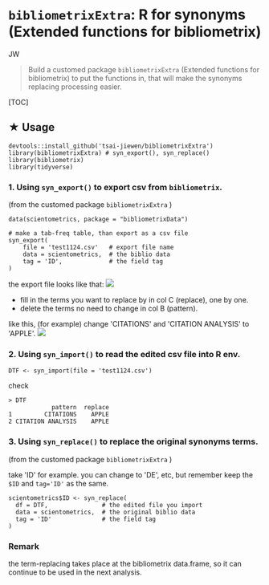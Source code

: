 # `bibliometrixExtra`: R for synonyms (Extended functions for bibliometrix)

JW
> Build a customed package `bibliometrixExtra`  (Extended functions for bibliometrix) to put the functions in, that will make the synonyms replacing processing  easier.

[TOC]


## ★ Usage

```r=
devtools::install_github('tsai-jiewen/bibliometrixExtra')
library(bibliometrixExtra) # syn_export(), syn_replace()
library(bibliometrix)
library(tidyverse)
```

### 1. Using `syn_export()` to export csv from `bibliometrix`.
(from the customed package `bibliometrixExtra` )

```r=
data(scientometrics, package = "bibliometrixData")

# make a tab-freq table, than export as a csv file
syn_export(
    file = 'test1124.csv'   # export file name
    data = scientometrics,  # the biblio data
    tag = 'ID',             # the field tag  
)
```

the export file looks like that:
![](https://i.imgur.com/UmKGKsQ.png)

- fill in the terms you want to replace by in col C (replace), one by one.
- delete the terms no need to change in col B (pattern).

like this, (for example)
change 'CITATIONS' and 'CITATION ANALYSIS' to 'APPLE'.
![](https://i.imgur.com/XGQ1sWP.png)


### 2. Using `syn_import()` to read the edited csv file into R env.
```r=
DTF <- syn_import(file = 'test1124.csv')
```
check
```
> DTF
            pattern  replace
1         CITATIONS    APPLE
2 CITATION ANALYSIS    APPLE
```

### 3. Using `syn_replace()` to replace the original synonyms terms. 
(from the customed package `bibliometrixExtra` )

take 'ID' for example.
you can change to 'DE', etc, but remember keep the `$ID` and `tag='ID'` as the same.
```r=
scientometrics$ID <- syn_replace(
  df = DTF,               # the edited file you import
  data = scientometrics,  # the original biblio data
  tag = 'ID'              # the field tag  
)
```


### Remark
the term-replacing takes place at the bibliometrix data.frame, so it can continue to be used in the next analysis.
